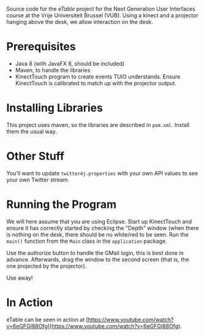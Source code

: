 Source code for the *eTable* project for the Next Generation User Interfaces
course at the Vrije Universiteit Brussel (VUB). Using a kinect and a projector
hanging above the desk, we allow interaction on the desk.

# Prerequisites

* Java 8 (with JavaFX 8, should be included)
* Maven, to handle the libraries
* KinectTouch program to create events TUIO understands. Ensure KinectTouch is
  calibrated to match up with the projector output.

# Installing Libraries

This project uses maven, so the libraries are described in `pom.xml`. Install
them the usual way.

# Other Stuff

You'll want to update `twitter4j.properties` with your own API values to see
your own Twitter stream.

# Running the Program

We will here assume that you are using Eclipse. Start up KinectTouch and ensure
it has correctly started by checking the "Depth" window (when there is nothing
on the desk, there should be no white/red to be seen. Run the `main()` function
from the `Main` class in the `application` package.

Use the authorize button to handle the GMail login, this is best done in
advance. Afterwards, drag the window to the second screen (that is, the one
projected by the projector).

Use away!

# In Action

eTable can be seen in action at
[https://www.youtube.com/watch?v=6eGFGI88Ofg](https://www.youtube.com/watch?v=6eGFGI88Ofg).